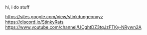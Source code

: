 hi, i do stuff

https://sites.google.com/view/stinkdungeonxyz
https://discord.io/StinkyRats
https://www.youtube.com/channel/UCghtDZ3tqJzFTKy-NRywn2A
